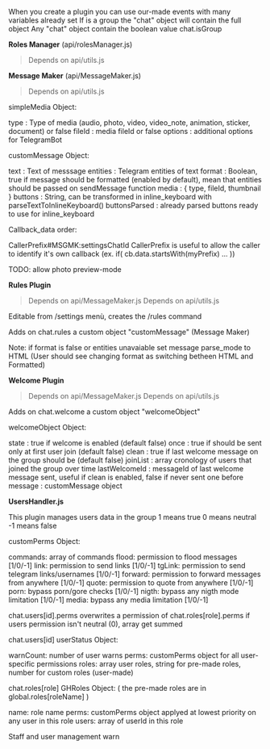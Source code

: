 When you create a plugin you can use our-made events with many variables already set
If is a group the "chat" object will contain the full object
Any "chat" object contain the boolean value chat.isGroup


<b>Roles Manager</b>
(api/rolesManager.js)

>Depends on api/utils.js




<b>Message Maker</b>
(api/MessageMaker.js)

>Depends on api/utils.js

simpleMedia Object:

type : Type of media (audio, photo, video, video_note, animation, sticker, document) or false
fileId : media fileId or false
options : additional options for TelegramBot


customMessage Object:

text : Text of messsage
entities : Telegram entities of text
format : Boolean, true if message should be formatted (enabled by default), mean that entities should be passed on sendMessage function
media : { type, fileId, thumbnail }
buttons : String, can be transformed in inline_keyboard with parseTextToInlineKeyboard()
buttonsParsed : already parsed buttons ready to use for inline_keyboard

Callback_data order:

CallerPrefix#MSGMK:settingsChatId
CallerPrefix is useful to allow the caller to identify it's own callback (ex. if( cb.data.startsWith(myPrefix) ... ))

TODO: allow photo preview-mode




<b>Rules Plugin</b>

>Depends on api/MessageMaker.js
>Depends on api/utils.js

Editable from /settings menù, creates the /rules command

Adds on chat.rules a custom object "customMessage" (Message Maker)

Note: if format is false or entities unavaiable set message parse_mode to HTML (User should see changing format as switching betheen HTML and Formatted)




<b>Welcome Plugin</b>

>Depends on api/MessageMaker.js
>Depends on api/utils.js

Adds on chat.welcome a custom object "welcomeObject"

welcomeObject Object:

state : true if welcome is enabled (default false)
once : true if should be sent only at first user join (default false)
clean : true if last welcome message on the group should be (default false)
joinList : array cronology of users that joined the group over time
lastWelcomeId : messageId of last welcome message sent, useful if clean is enabled, false if never sent one before
message : customMessage object




<b>UsersHandler.js</b>

This plugin manages users data in the group
1 means true
0 means neutral
-1 means false

customPerms Object:

commands: array of commands
flood: permission to flood messages [1/0/-1]
link: permission to send links [1/0/-1]
tgLink: permission to send telegram links/usernames [1/0/-1]
forward: permission to forward messages from anywhere [1/0/-1]
quote: permission to quote from anywhere [1/0/-1]
porn: bypass porn/gore checks [1/0/-1]
nigth: bypass any nigth mode  limitation [1/0/-1]
media: bypass any media limitation [1/0/-1]


chat.users[id].perms overwrites a permission of chat.roles[role].perms if users permission isn't neutral (0), array get summed


chat.users[id] userStatus Object:

warnCount: number of user warns
perms: customPerms object for all user-specific permissions
roles: array user roles, string for pre-made roles, number for custom roles (user-made)


chat.roles[role] GHRoles Object: ( the pre-made roles are in global.roles[roleName] )

name: role name
perms: customPerms object applyed at lowest priority on any user in this role
users: array of userId in this role


Staff and user management warn
